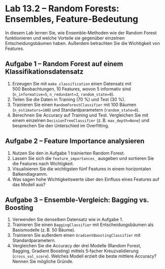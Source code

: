 # Lab 13.2 – Random Forests: Ensembles, Feature-Bedeutung

In diesem Lab lernen Sie, wie Ensemble-Methoden wie der Random Forest funktionieren und welche Vorteile sie gegenüber einzelnen Entscheidungsbäumen haben. Außerdem betrachten Sie die Wichtigkeit von Features.

## Aufgabe 1 – Random Forest auf einem Klassifikationsdatensatz

1. Erzeugen Sie mit `make_classification` einen Datensatz mit 500 Beobachtungen, 10 Features, wovon 5 informativ sind (`n_informative=5`, `n_redundant=2`, `random_state=0`).
2. Teilen Sie die Daten in Training (70 %) und Test (30 %).
3. Trainieren Sie einen `RandomForestClassifier` mit 100 Bäumen (`n_estimators=100`) und Standardparametern (`random_state=0`).
4. Berechnen Sie Accuracy auf Training und Test. Vergleichen Sie mit einem einzelnen `DecisionTreeClassifier` (z. B. `max_depth=None`) und besprechen Sie den Unterschied im Overfitting.

## Aufgabe 2 – Feature Importance analysieren

1. Nutzen Sie den in Aufgabe 1 trainierten Random Forest.
2. Lassen Sie sich die `feature_importances_` ausgeben und sortieren Sie die Features nach Wichtigkeit.
3. Visualisieren Sie die wichtigsten fünf Features in einem horizontalen Balkendiagramm.
4. Was sagen hohe Wichtigkeitswerte über den Einfluss eines Features auf das Modell aus?

## Aufgabe 3 – Ensemble-Vergleich: Bagging vs. Boosting

1. Verwenden Sie denselben Datensatz wie in Aufgabe 1.
2. Trainieren Sie einen `BaggingClassifier` mit Entscheidungsbäumen als Basismodelle (z. B. 50 Bäume).
3. Trainieren Sie außerdem einen `GradientBoostingClassifier` mit Standardparametern.
4. Vergleichen Sie die Accuracy der drei Modelle (Random Forest, Bagging, Gradient Boosting) mittels 5‑facher Kreuzvalidierung (`cross_val_score`). Welches Modell erzielt die beste mittlere Accuracy? Nennen Sie mögliche Gründe.
